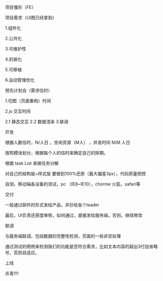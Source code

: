 项目雏形（FE）

项目需求（UI图已经拿到）

1.组件化

2.公共化

3.可维护性

4.封装化

5.可移植

6.自动管理优化

预先计划会（需求估时）

1.切图（页面重构）时间

2.js 交互时间

2.1 静态交互 2.2 数据渲染 3.联调

开发

根据人数估时，N/人日 ，空闲资源（M人） ，并发时间 N/M 人日

按照模块划分，根据每个人的估时来确定自己的排期。

根据 task List 来做任务分解

对自己的结构层+样式层 要做到100%还原（最大偏差3px），代码质量把控

自测，移动端各设备的测试，pc （IE8~IE10），chorme 火狐，safari等

交付

一般通过邮件的形式发给产品，并抄给各个leader

最后，UI负责还原度审核，如何通过，直接发给服务端，否则，继续修改

联调

与服务端联调，包括数据的完整性检测，页面的一些非空处理

通过测试的用例来检测我们的功能是否符合需求，比如文本内容的超出3行加省略号，否则自适应。

上线

杀青!!!!
